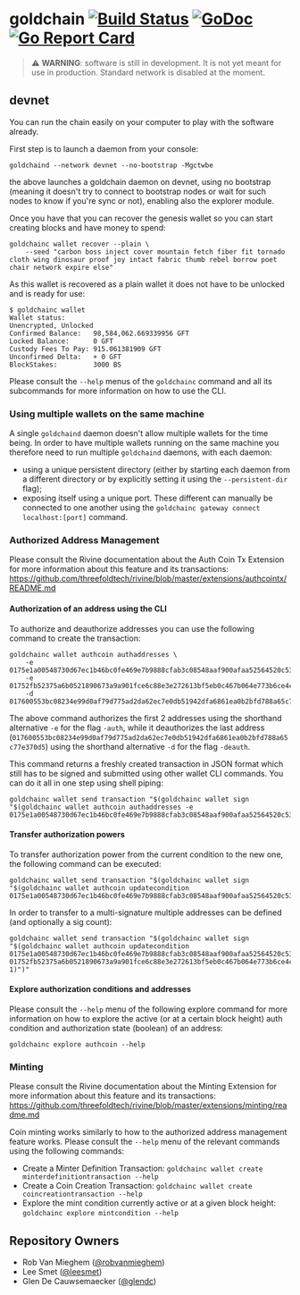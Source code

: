 # goldchain [![Build Status](https://travis-ci.org/nbh-digital/goldchain.svg?branch=master)](https://travis-ci.org/nbh-digital/goldchain) [![GoDoc](https://godoc.org/github.com/nbh-digital/goldchain?status.svg)](https://godoc.org/github.com/nbh-digital/goldchain) [![Go Report Card](https://goreportcard.com/badge/github.com/nbh-digital/goldchain)](https://goreportcard.com/report/github.com/nbh-digital/goldchain)

> :warning: **WARNING**: software is still in development. It is not yet meant for use in production.
> Standard network is disabled at the moment.

## devnet

You can run the chain easily on your computer to play with the software already.

First step is to launch a daemon from your console:

```
goldchaind --network devnet --no-bootstrap -Mgctwbe
```

the above launches a goldchain daemon on devnet, using no bootstrap
(meaning it doesn't try to connect to bootstrap nodes or wait for such nodes to know if you're sync or not),
enabling also the explorer module.

Once you have that you can recover the genesis wallet so you can start creating blocks and have money to spend:

```
goldchainc wallet recover --plain \
    --seed "carbon boss inject cover mountain fetch fiber fit tornado cloth wing dinosaur proof joy intact fabric thumb rebel borrow poet chair network expire else"
```

As this wallet is recovered as a plain wallet it does not have to be unlocked and is ready for use:

```
$ goldchainc wallet
Wallet status:
Unencrypted, Unlocked
Confirmed Balance:   98,584,062.669339956 GFT
Locked Balance:      0 GFT
Custody Fees To Pay: 915.061381909 GFT
Unconfirmed Delta:   + 0 GFT
BlockStakes:         3000 BS
```

Please consult the `--help` menus of the `goldchainc` command and all its subcommands for more information on how to use the CLI.

### Using multiple wallets on the same machine

A single `goldchaind` daemon doesn't allow multiple wallets for the time being.
In order to have multiple wallets running on the same machine you therefore need
to run multiple `goldchaind` daemons, with each daemon:
  - using a unique persistent directory (either by starting each daemon from a different directory or
    by explicitly setting it using the `--persistent-dir` flag);
  - exposing itself using a unique port.
These different can manually be connected to one another using the `goldchainc gateway connect localhost:[port]` command.

### Authorized Address Management

Please consult the Rivine documentation about the Auth Coin Tx Extension for more information about this feature and its transactions:
<https://github.com/threefoldtech/rivine/blob/master/extensions/authcointx/README.md>

#### Authorization of an address using the CLI

To authorize and deauthorize addresses you can use the following command to create the transaction:

```
goldchainc wallet authcoin authaddresses \
    -e 0175e1a00548730d67ec1b46bc0fe469e7b9888cfab3c08548aaf900afaa52564520c537d665ca
    -e 01752fb52375a6b0521890673a9a901fce6c88e3e272613bf5eb0c467b064e773b6ce4c54a2931
    -d 017600553bc08234e99d0af79d775ad2da62ec7e0db51942dfa6861ea0b2bfd788a65c77e370d5
```

The above command authorizes the first 2 addresses using the shorthand alternative `-e` for the flag `-auth`,
while it deauthorizes the last address (`017600553bc08234e99d0af79d775ad2da62ec7e0db51942dfa6861ea0b2bfd788a65c77e370d5`)
using the shorthand alternative `-d` for the flag `-deauth`.

This command returns a freshly created transaction in JSON format which still has to be signed and submitted using
other wallet CLI commands. You can do it all in one step using shell piping:

```
goldchainc wallet send transaction "$(goldchainc wallet sign "$(goldchainc wallet authcoin authaddresses -e 0175e1a00548730d67ec1b46bc0fe469e7b9888cfab3c08548aaf900afaa52564520c537d665ca)")"
```

#### Transfer authorization powers

To transfer authorization power from the current condition to the new one, the following command can be executed:

```
goldchainc wallet send transaction "$(goldchainc wallet sign "$(goldchainc wallet authcoin updatecondition 0175e1a00548730d67ec1b46bc0fe469e7b9888cfab3c08548aaf900afaa52564520c537d665ca)")"
```

In order to transfer to a multi-signature multiple addresses can be defined (and optionally a sig count):

```
goldchainc wallet send transaction "$(goldchainc wallet sign "$(goldchainc wallet authcoin updatecondition 0175e1a00548730d67ec1b46bc0fe469e7b9888cfab3c08548aaf900afaa52564520c537d665ca 01752fb52375a6b0521890673a9a901fce6c88e3e272613bf5eb0c467b064e773b6ce4c54a2931 1)")"
```

#### Explore authorization conditions and addresses

Please consult the `--help` menu of the following explore command for more information
on how to explore the active (or at a certain block height) auth condition and authorization state (boolean) of an address:

```
goldchainc explore authcoin --help
```

### Minting

Please consult the Rivine documentation about the Minting Extension for more information about this feature and its transactions:
<https://github.com/threefoldtech/rivine/blob/master/extensions/minting/readme.md>

Coin minting works similarly to how to the authorized address management feature works.
Please consult the `--help` menu of the relevant commands using the following commands:

- Create a Minter Definition Transaction: `goldchainc wallet create minterdefinitiontransaction --help`
- Create a Coin Creation Transaction: `goldchainc wallet create coincreationtransaction --help`
- Explore the mint condition currently active or at a given block height: `goldchainc explore mintcondition --help`

## Repository Owners

* Rob Van Mieghem ([@robvanmieghem](https://github.com/robvanmieghem))
* Lee Smet ([@leesmet](https://github.com/leesmet))
* Glen De Cauwsemaecker ([@glendc](https://github.com/glendc))
